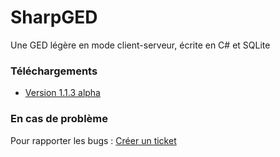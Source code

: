 # SharpGED #

Une GED légère en mode client-serveur, écrite en C# et SQLite

### Téléchargements ###

* [Version 1.1.3 alpha](https://bitbucket.org/cgerardin/sharpged/downloads/SharpGED_1.1.3.iso)

### En cas de problème ###

Pour rapporter les bugs : [Créer un ticket](https://bitbucket.org/cgerardin/sharpged/issues/new)
